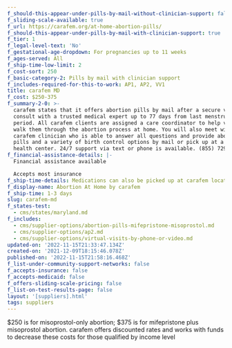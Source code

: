 ```yaml
---
f_should-this-appear-under-pills-by-mail-without-clinician-support: false
f_sliding-scale-available: true
f_url: https://carafem.org/at-home-abortion-pills/
f_should-this-appear-under-pills-by-mail-with-clinician-support: true
f_tier: 1
f_legal-level-text: 'No'
f_gestational-age-dropdown: For pregnancies up to 11 weeks
f_ages-served: All
f_ship-time-low-limit: 2
f_cost-sort: 250
f_basic-category-2: Pills by mail with clinician support
f_includes-required-for-this-to-work: AP1, AP2, VV1
title: carafem MD
f_cost: $250-375
f_summary-2-0: >-
  carafem states that it offers abortion pills by mail after a secure video
  consult with a trusted medical expert up to 77 days from last menstrual
  period. All carafem clients are assigned a care coordinator to help virtually
  walk them through the abortion process at home. You will also meet with a
  carafem clinician who is able to answer all questions and provide abortion
  pills and a variety of birth control options by mail or pick up at a carafem
  health center. 24/7 support via text or phone is available. (855) 729-2272
f_financial-assistance-details: |-
  Financial assistance available

  Accepts most insurance
f_ship-time-details: Medications can also be picked up at carafem locations.
f_display-name: Abortion At Home by carafem
f_ship-time: 1-3 days
slug: carafem-md
f_states-test:
  - cms/states/maryland.md
f_includes:
  - cms/supplier-options/abortion-pills-mifepristone-misoprostol.md
  - cms/supplier-options/ap2.md
  - cms/supplier-options/virtual-visits-by-phone-or-video.md
updated-on: '2022-11-15T21:33:47.134Z'
created-on: '2021-12-09T18:15:46.078Z'
published-on: '2022-11-15T21:58:16.468Z'
f_list-under-community-support-networks: false
f_accepts-insurance: false
f_accepts-medicaid: false
f_offers-sliding-scale-pricing: false
f_list-on-test-results-page: false
layout: '[suppliers].html'
tags: suppliers
---
```


$250 is for misoprostol-only abortion; $375 is for mifepristone plus misoprostol abortion. carafem offers discounted rates and works with funds to decrease these costs for those qualified by income level
